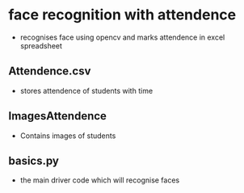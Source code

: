 # face recognition with attendence
- recognises face using opencv and marks attendence in excel spreadsheet
## Attendence.csv
- stores attendence of students with time
## ImagesAttendence
- Contains images of students
## basics.py
- the main driver code which will recognise faces 
